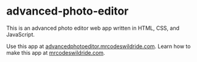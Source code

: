 # advanced-photo-editor

This is an advanced photo editor web app written in HTML, CSS, and JavaScript.

Use this app at [advancedphotoeditor.mrcodeswildride.com](https://advancedphotoeditor.mrcodeswildride.com/).
Learn how to make this app at [mrcodeswildride.com](https://www.mrcodeswildride.com/).